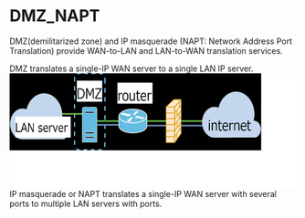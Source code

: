 # DMZ_NAPT
DMZ(demilitarized zone) and IP masquerade (NAPT: Network Address Port Translation) 
provide WAN-to-LAN and LAN-to-WAN translation services.

DMZ translates a single-IP WAN server to a single LAN IP server.
<img src=dmz.png height=200 width=800>
IP masquerade or NAPT translates a single-IP WAN server with several ports 
to multiple LAN servers with ports.
